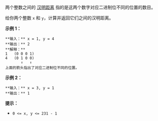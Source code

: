 两个整数之间的
[汉明距离](https://baike.baidu.com/item/%E6%B1%89%E6%98%8E%E8%B7%9D%E7%A6%BB)
指的是这两个数字对应二进制位不同的位置的数目。

给你两个整数 `x` 和 `y`，计算并返回它们之间的汉明距离。

**示例 1：**

    
    
    **输入：** x = 1, y = 4
    **输出：** 2
    **解释：**
    1   (0 0 0 1)
    4   (0 1 0 0)
           ↑   ↑
    上面的箭头指出了对应二进制位不同的位置。
    

**示例 2：**

    
    
    **输入：** x = 3, y = 1
    **输出：** 1
    

**提示：**

  * `0 <= x, y <= 231 - 1`

